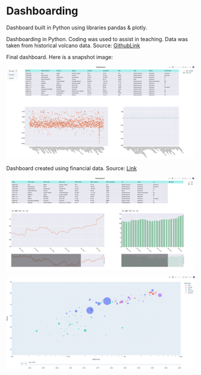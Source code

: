 # Dashboarding
Dashboard built in Python using libraries pandas & plotly.


Dashboarding in Python. Coding was used to assist in teaching. Data was taken from historical volcano data. Source: [GithubLink](https://github.com/plotly/datasets/blob/master/volcano_db.csv)

Final dashboard. Here is a snapshot image:

![alt text](https://github.com/ellamcknight/Dashboarding/blob/main/Images/Volcano_dash_dropdown.png?raw=true)

Dashboard created using financial data. Source: [Link](https://github.com/plotly/datasets/blob/master/finance-charts-apple.csv)   

![alt text](https://github.com/ellamcknight/Dashboarding/blob/main/Images/Finance_timeseries_dash.png?raw=true)

![alt text](https://github.com/ellamcknight/Dashboarding/blob/main/Images/Animation.png)
